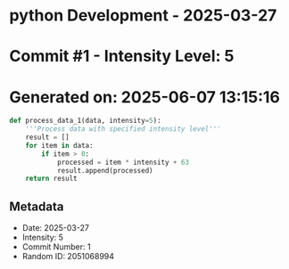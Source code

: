 ﻿# python Development - 2025-03-27
# Commit #1 - Intensity Level: 5
# Generated on: 2025-06-07 13:15:16
```python
def process_data_1(data, intensity=5):
    '''Process data with specified intensity level'''
    result = []
    for item in data:
        if item > 0:
            processed = item * intensity + 63
            result.append(processed)
    return result
```
## Metadata
- Date: 2025-03-27
- Intensity: 5
- Commit Number: 1
- Random ID: 2051068994
